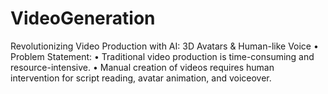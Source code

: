 # VideoGeneration
Revolutionizing Video Production with AI: 3D  Avatars &amp; Human-like Voice  • Problem Statement:  • Traditional video production is time-consuming and resource-intensive.  • Manual creation of videos requires human intervention for script reading, avatar animation,  and voiceover.
